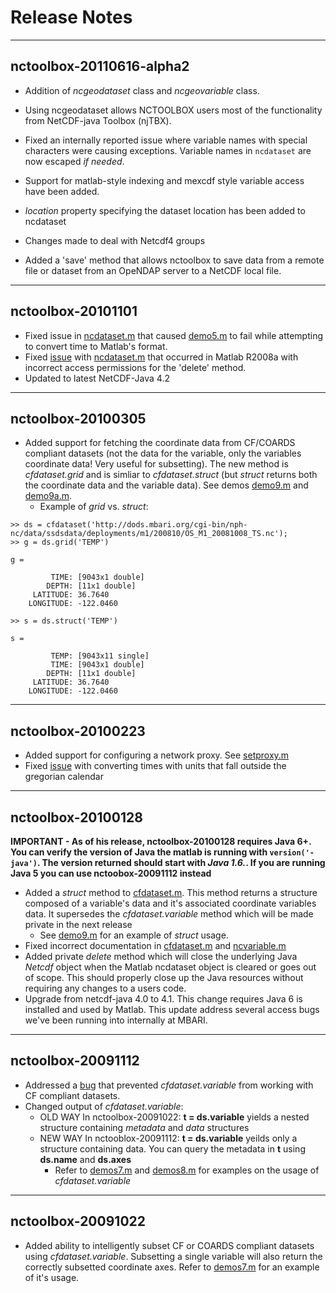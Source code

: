 # Release Notes #


---

## nctoolbox-20110616-alpha2 ##
  * Addition of _ncgeodataset_ class and _ncgeovariable_ class.
  * Using ncgeodataset allows NCTOOLBOX users most of the functionality from  NetCDF-java Toolbox (njTBX).
  * Fixed an internally reported issue where variable names with special characters were causing exceptions. Variable names in `ncdataset` are now escaped _if needed_.
  * Support for matlab-style indexing and mexcdf style variable access have been added.
  * _location_ property specifying the dataset location has been added to ncdataset

  * Changes made to deal with Netcdf4 groups
  * Added a 'save' method that allows nctoolbox to save data from a remote file or dataset from an OpeNDAP server to a NetCDF local file.




---

## nctoolbox-20101101 ##
  * Fixed issue in  [ncdataset.m](http://code.google.com/p/nctoolbox/source/browse/cdm/ncdataset.m) that caused [demo5.m](http://code.google.com/p/nctoolbox/source/browse/demos/demo5.m) to fail while attempting to convert time to Matlab's format.
  * Fixed [issue](http://code.google.com/p/nctoolbox/issues/detail?id=8&can=1) with [ncdataset.m](http://code.google.com/p/nctoolbox/source/browse/cdm/ncdataset.m) that occurred in Matlab R2008a with incorrect access permissions for the 'delete' method.
  * Updated to latest NetCDF-Java 4.2


---

## nctoolbox-20100305 ##
  * Added support for fetching the coordinate data from CF/COARDS compliant datasets (not the data for the variable, only the variables coordinate data! Very useful for subsetting). The new method is _cfdataset.grid_ and is simliar to _cfdataset.struct_ (but _struct_ returns both the coordinate data and the variable data). See demos [demo9.m](http://code.google.com/p/nctoolbox/source/browse/demos/demo9.m) and [demo9a.m](http://code.google.com/p/nctoolbox/source/browse/demos/demo9a.m).
    * Example of _grid_ vs. _struct_:
```
>> ds = cfdataset('http://dods.mbari.org/cgi-bin/nph-nc/data/ssdsdata/deployments/m1/200810/OS_M1_20081008_TS.nc');
>> g = ds.grid('TEMP')

g = 

         TIME: [9043x1 double]
        DEPTH: [11x1 double]
     LATITUDE: 36.7640
    LONGITUDE: -122.0460

>> s = ds.struct('TEMP')

s = 

         TEMP: [9043x11 single]
         TIME: [9043x1 double]
        DEPTH: [11x1 double]
     LATITUDE: 36.7640
    LONGITUDE: -122.0460

```


---

## nctoolbox-20100223 ##

  * Added support for configuring a network proxy. See [setproxy.m](http://code.google.com/p/nctoolbox/source/browse/cdm/setproxy.m)
  * Fixed [issue](http://code.google.com/p/nctoolbox/issues/detail?id=6) with converting times with units that fall outside the gregorian calendar


---

## nctoolbox-20100128 ##

**IMPORTANT - As of his release, nctoolbox-20100128 requires Java 6+. You can verify the version of Java the matlab is running with ` version('-java') `. The version returned should start with _Java 1.6._. If you are running Java 5 you can use nctoobox-20091112 instead**

  * Added a _struct_ method to [cfdataset.m](http://code.google.com/p/nctoolbox/source/browse/cdm/cfdataset.m). This method returns a structure composed of a variable's data and it's associated coordinate variables data.  It supersedes the _cfdataset.variable_ method which will be made private in the next release
    * See [demo9.m](http://code.google.com/p/nctoolbox/source/browse/demos/demo9.m) for an example of _struct_ usage.
  * Fixed incorrect documentation in [cfdataset.m](http://code.google.com/p/nctoolbox/source/browse/cdm/cfdataset.m) and [ncvariable.m](http://code.google.com/p/nctoolbox/source/browse/cdm/ncvariable.m)
  * Added private _delete_ method which will close the underlying Java _Netcdf_ object when the Matlab ncdataset object is cleared or goes out of scope. This should properly close up the Java resources without requiring any changes to a users code.
  * Upgrade from netcdf-java 4.0 to 4.1. This change requires Java 6 is installed and used by Matlab. This update address several access bugs we've been running into internally at MBARI.


---

## nctoolbox-20091112 ##

  * Addressed a [bug](http://code.google.com/p/nctoolbox/issues/detail?id=1&can=1) that prevented _cfdataset.variable_ from working with CF compliant datasets.
  * Changed output of _cfdataset.variable_:
    * OLD WAY In nctoolbox-20091022: **t = ds.variable** yields a nested structure containing _metadata_ and _data_ structures
    * NEW WAY In nctooblox-20091112: **t = ds.variable** yeilds only a structure containing data. You can query the metadata in **t** using **ds.name** and **ds.axes**
      * Refer to [demos7.m](http://code.google.com/p/nctoolbox/source/browse/demos/demo7.m) and [demos8.m](http://code.google.com/p/nctoolbox/source/browse/demos/demo8.m) for examples on the usage of _cfdataset.variable_


---

## nctoolbox-20091022 ##

  * Added ability to intelligently subset CF or COARDS compliant datasets using _cfdataset.variable_. Subsetting a single variable will also return the correctly subsetted coordinate axes. Refer to [demos7.m](http://code.google.com/p/nctoolbox/source/browse/demos/demo7.m) for an example of it's usage.